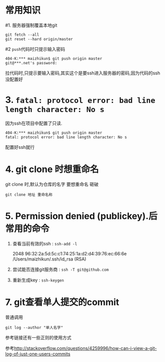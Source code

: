 # 常用知识

#1. 服务器强制覆盖本地git

```git
git fetch --all  
git reset --hard origin/master
```

#2 `push`代码时只提示输入密码

```git
404-K:*** maizhikun$ git push origin master
git@***.net's password:
```

拉代码时,只提示要输入密码,其实这个是要ssh进入服务器的密码,因为代码的ssh没配置好

# 3. `fatal: protocol error: bad line length character: No s`

因为ssh在项目中配置了只读.

```git
404-K:*** maizhikun$ git push origin master
fatal: protocol error: bad line length character: No s
```

配置好ssh就行

# 4. git clone 时想重命名

git clone 时,默认为仓库的名字 要想重命名 砸破

`git clone 地址 重命名称`

# 5. Permission denied (publickey).后常用的命令

1. 查看当前有效的ssh : `ssh-add -l`
      
      2048 96:32:2a:5d:5c:c1:74:25:1a:d2:d4:39:76:ec:66:6e /Users/maizhikun/.ssh/id_rsa (RSA)
2. 尝试能否连接git服务商 : `ssh -T git@github.com`
3. 重新生成key : `ssh-keygen`

# 7. git查看单人提交的commit

普通调用

`git log --author "单人名字"`

参考链接还有一些正则的使用方式

参考<http://stackoverflow.com/questions/4259996/how-can-i-view-a-git-log-of-just-one-users-commits>